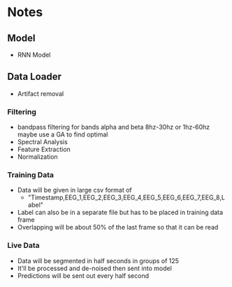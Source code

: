 # Notes
## Model

- RNN Model

## Data Loader

- Artifact removal
### Filtering

- bandpass filtering for bands alpha and beta 8hz-30hz or 1hz-60hz maybe use a GA to find optimal
- Spectral Analysis
- Feature Extraction
- Normalization

### Training Data
 
- Data will be given in large csv format of 
  - "Timestamp,EEG_1,EEG_2,EEG_3,EEG_4,EEG_5,EEG_6,EEG_7,EEG_8,Label"
- Label can also be in a separate file but has to be placed in training data frame
- Overlapping will be about 50% of the last frame so that it can be read 

### Live Data

- Data will be segmented in half seconds in groups of 125
- It'll be processed and de-noised then sent into model
- Predictions will be sent out every half second
